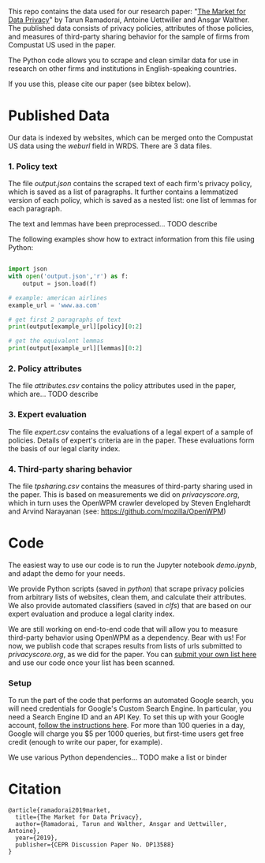 This repo contains the data used for our research paper: "[The Market for Data Privacy](https://www.ssrn.com/abstract=3352175)" by Tarun Ramadorai, Antoine Uettwiller and Ansgar Walther. 
The published data consists of privacy policies, attributes of those policies, 
and measures of third-party sharing behavior
for the sample of firms from Compustat US used in the paper.

The Python code allows you to scrape and clean similar data 
for use in research on other firms and institutions in English-speaking countries.

If you use this, please cite our paper (see bibtex below).

# Published Data

Our data is indexed by websites, which can be merged onto the Compustat US data using the *weburl* field in WRDS. 
There are 3 data files.

### 1. Policy text

The file *output.json* contains the scraped text of each firm's privacy policy, which is saved as a list of paragraphs.
It further contains a lemmatized version of each policy, which is saved as a nested list: 
one list of lemmas for each paragraph. 

The text and lemmas have been preprocessed... TODO describe

The following examples show how to extract information from this file using Python:

```python

import json
with open('output.json','r') as f:
    output = json.load(f)

# example: american airlines
example_url = 'www.aa.com'

# get first 2 paragraphs of text
print(output[example_url][policy][0:2]

# get the equivalent lemmas
print(output[example_url][lemmas][0:2]
```

### 2. Policy attributes

The file *attributes.csv* contains the policy attributes used in the paper, which are... TODO describe

### 3. Expert evaluation

The file *expert.csv* contains 
the evaluations of a legal expert of a sample of policies. 
Details of expert's criteria are in the paper.
These evaluations form the basis of our legal clarity index.

### 4. Third-party sharing behavior

The file *tpsharing.csv* contains the measures of third-party sharing used in the paper. 
This is based on measurements we did on *privacyscore.org*, which in turn uses the OpenWPM
crawler developed by Steven Englehardt and Arvind Narayanan (see: https://github.com/mozilla/OpenWPM)

# Code

The easiest way to use our code is to run the Jupyter notebook *demo.ipynb*, and adapt the demo for your needs.

We provide Python scripts (saved in *python*) that scrape privacy policies from arbitrary lists of websites, 
clean them, and calculate their attributes. 
We also provide automated classifiers (saved in *clfs*)
that are based on our expert evaluation and 
produce a legal clarity index.

We are still working on end-to-end code that will allow you to measure third-party behavior
using OpenWPM as a dependency. Bear with us! 
For now, we publish code that scrapes results from lists
of urls submitted to *privacyscore.org*, as we did for the paper.
You can [submit your own list here](https://privacyscore.org/list/create/) 
and use our code once your list has been scanned.

### Setup 

To run the part of the code that performs an automated Google search, you will need credentials 
for Google's Custom Search Engine. In particular, you need a Search Engine ID and an API Key. 
To set this up with your Google account, 
[follow the instructions here](https://developers.google.com/custom-search/v1/overview). 
For more than 100 queries in a day, Google will charge you $5 per 1000 queries, 
but first-time users get 
free credit (enough to write our paper, for example).

We use various Python dependencies... TODO make a list or binder

# Citation

```
@article{ramadorai2019market,
  title={The Market for Data Privacy},
  author={Ramadorai, Tarun and Walther, Ansgar and Uettwiller, Antoine},
  year={2019},
  publisher={CEPR Discussion Paper No. DP13588}
}
```
